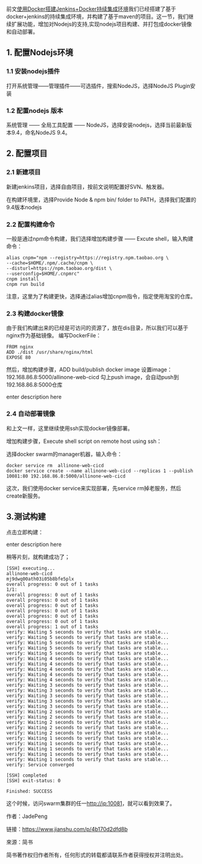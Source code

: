 前文[使用Docker搭建Jenkins+Docker持续集成环境](https://link.jianshu.com?t=http%3A%2F%2Fwww.cnblogs.com%2Fxiaoqi%2Fp%2Fdocker-jenkins-cicd.html)我们已经搭建了基于docker+jenkins的持续集成环境，并构建了基于maven的项目。这一节，我们继续扩展功能，增加对Nodejs的支持,实现nodejs项目构建、并打包成docker镜像和自动部署。

## 1. 配置Nodejs环境

### 1.1 安装nodejs插件

打开系统管理——管理插件——可选插件，搜索NodeJS，选择NodeJS Plugin安装

### 1.2 配置nodejs 版本

系统管理 —— 全局工具配置 —— NodeJS，选择安装nodejs，选择当前最新版本9.4，命名NodeJS 9.4。

## 2. 配置项目

### 2.1 新建项目

新建jenkins项目，选择自由项目，按前文说明配置好SVN、触发器。

在构建环境里，选择Provide Node & npm bin/ folder to PATH，选择我们配置的9.4版本nodejs

### 2.2 配置构建命令

一般是通过npm命令构建，我们选择增加构建步骤 —— Excute shell，输入构建命令：

```
alias cnpm="npm --registry=https://registry.npm.taobao.org \
--cache=$HOME/.npm/.cache/cnpm \
--disturl=https://npm.taobao.org/dist \
--userconfig=$HOME/.cnpmrc"
cnpm install 
cnpm run build
```

注意，这里为了构建更快，选择通过alias增加cnpm指令，指定使用淘宝的仓库。

### 2.3 构建docker镜像

由于我们构建出来的已经是可访问的资源了，放在dis目录，所以我们可以基于nginx作为基础镜像。
 编写DockerFile：

```
FROM nginx
ADD ./dist /usr/share/nginx/html
EXPOSE 80
```

然后，增加构建步骤，ADD build/publish docker image
 设置image：192.168.86.8:5000/allinone-web-cicd
 勾上push image，会自动push到192.168.86.8:5000仓库



enter description here

### 2.4 自动部署镜像

和上文一样，这里继续使用ssh实现docker镜像部署。

增加构建步骤，Execute shell script on remote host using ssh：

选择docker swarm的manager机器，输入命令：

```
docker service rm  allinone-web-cicd
docker service create --name allinone-web-cicd --replicas 1 --publish 10081:80 192.168.86.8:5000/allinone-web-cicd
```

这次，我们使用docker service来实现部署，先service rm掉老服务，然后create新服务。

## 3.测试构建

点击立即构建：



enter description here

稍等片刻，就构建成功了；

```
[SSH] executing...
allinone-web-cicd
mj9dwq00ath03i05b8bfe5plx
overall progress: 0 out of 1 tasks
1/1:  
overall progress: 0 out of 1 tasks
overall progress: 0 out of 1 tasks
overall progress: 0 out of 1 tasks
overall progress: 0 out of 1 tasks
overall progress: 0 out of 1 tasks
overall progress: 0 out of 1 tasks
overall progress: 1 out of 1 tasks
verify: Waiting 5 seconds to verify that tasks are stable...
verify: Waiting 5 seconds to verify that tasks are stable...
verify: Waiting 5 seconds to verify that tasks are stable...
verify: Waiting 5 seconds to verify that tasks are stable...
verify: Waiting 5 seconds to verify that tasks are stable...
verify: Waiting 4 seconds to verify that tasks are stable...
verify: Waiting 4 seconds to verify that tasks are stable...
verify: Waiting 4 seconds to verify that tasks are stable...
verify: Waiting 4 seconds to verify that tasks are stable...
verify: Waiting 4 seconds to verify that tasks are stable...
verify: Waiting 3 seconds to verify that tasks are stable...
verify: Waiting 3 seconds to verify that tasks are stable...
verify: Waiting 3 seconds to verify that tasks are stable...
verify: Waiting 3 seconds to verify that tasks are stable...
verify: Waiting 3 seconds to verify that tasks are stable...
verify: Waiting 2 seconds to verify that tasks are stable...
verify: Waiting 2 seconds to verify that tasks are stable...
verify: Waiting 2 seconds to verify that tasks are stable...
verify: Waiting 2 seconds to verify that tasks are stable...
verify: Waiting 2 seconds to verify that tasks are stable...
verify: Waiting 1 seconds to verify that tasks are stable...
verify: Waiting 1 seconds to verify that tasks are stable...
verify: Waiting 1 seconds to verify that tasks are stable...
verify: Waiting 1 seconds to verify that tasks are stable...
verify: Waiting 1 seconds to verify that tasks are stable...
verify: Service converged

[SSH] completed
[SSH] exit-status: 0

Finished: SUCCESS
```

这个时候，访问swarm集群的任一[http://ip:10081](https://link.jianshu.com?t=http%3A%2F%2Fip%3A10081)，就可以看到效果了。

作者：JadePeng

链接：https://www.jianshu.com/p/4b170d2dfd8b

來源：简书

简书著作权归作者所有，任何形式的转载都请联系作者获得授权并注明出处。